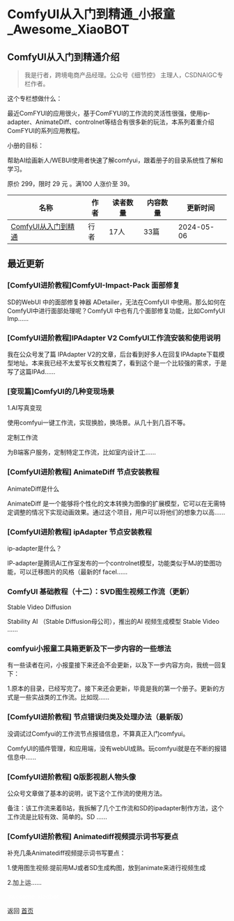 # ComfyUI从入门到精通_小报童_Awesome_XiaoBOT

## ComfyUI从入门到精通介绍
> 我是行者，跨境电商产品经理。公众号《细节控》 主理人，CSDNAIGC专栏作者。    
    
这个专栏想做什么：    
    
最近ComFYUI的应用很火，基于ComFYUI的工作流的灵活性很强，使用ip-  
adapter、AnimateDiff、controlnet等结合有很多新的玩法，本系列着重介绍ComFYUI的系列应用教程。    
    
小册的目标：    
    
帮助AI绘画新人/WEBUI使用者快速了解comfyui，跟着册子的目录系统性了解和学习。    
    
原价 299，限时 29 元 。满100 人涨价至 39。  
  


|名称|作者|读者数量|内容数量|更新时间|
|---|---|---|---|---|
|[ComfyUI从入门到精通](https://xiaobot.net/p/comfyui?refer=0b133df9-27dc-423b-8101-639049001c13)|行者|17人|33篇|2024-05-06|

## 最近更新
### [ComfyUI进阶教程]ComfyUI-Impact-Pack 面部修复

SD的WebUI 中的面部修复神器 ADetailer，无法在ComfyUI 中使用。那么如何在ComfyUI中进行面部处理呢？ComfyUI
中也有几个面部修复功能，比如ComfyUI Imp......

### [ComfyUI进阶教程]IPAdapter V2 ComfyUI工作流安装和使用说明

我在公众号发了篇 IPAdapter
V2的文章，后台看到好多人在回复IPAdapte下载模型地址。本来我已经不太爱写长文教程类了，看到这个是一个比较强的需求，于是写了这篇IPAd......

### [变现篇]ComfyUI的几种变现场景

1.AI写真变现

使用comfyui一键工作流，实现换脸，换场景。从几十到几百不等。

定制工作流

为B端客户服务，定制特定工作流，比如室内设计工......

### [ComfyUI进阶教程] AnimateDiff 节点安装教程

AnimateDiff是什么

AnimateDiff
是一个能够将个性化的文本转换为图像的扩展模型，它可以在无需特定调整的情况下实现动画效果。通过这个项目，用户可以将他们的想象力以高......

### [ComfyUI进阶教程] ipAdapter 节点安装教程

ip-adapter是什么？

IP-adapter是腾讯Ai工作室发布的一个controlnet模型，功能类似于MJ的垫图功能，可以迁移图片的风格（最新的f faceI......

### ComfyUI 基础教程（十二）：SVD图生视频工作流（更新）

Stable Video Diffusion

Stability AI （Stable Diffusion母公司），推出的AI 视频生成模型 Stable Video ......

### comfyui小报童工具箱更新及下一步内容的一些想法

有一些读者在问，小报童接下来还会不会更新，以及下一步内容方向，我统一回复下：

1.原本的目录，已经写完了。接下来还会更新，毕竟是我的第一个册子。更新的方式是一些实战类的工作流。比如现......

### [ComfyUI进阶教程] 节点错误归类及处理办法（最新版）

没调试过Comfyui的工作流节点报错信息，不算真正入门comfyui。

ComfyUI的插件管理，和应用端，没有webUI成熟。玩comfyui就是在不断的报错信息中......

### [ComfyUI进阶教程] Q版影视剧人物头像

公众号文章做了基本的说明，说下这个工作流的使用方法。

备注：该工作流来着B站，我拆解了几个工作流和SD的ipadapter制作方法，这个工作流是比较有效、简单的。SD ......

### [ComfyUI进阶教程] Animatediff视频提示词书写要点

补充几条Animatediff视频提示词书写要点：

1.使用图生视频:提前用MJ或者SD生成构图，放到animate来进行视频生成

2.加上运......


<a href="https://github.com/Reno9527/awesome-xiaobot" style="color: white; text-decoration: none;">awesome-xiaobot</a>

返回 [首页](../README.md)
